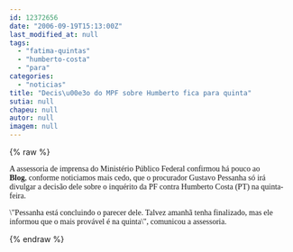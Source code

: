 ```yaml
---
id: 12372656
date: "2006-09-19T15:13:00Z"
last_modified_at: null
tags:
  - "fatima-quintas"
  - "humberto-costa"
  - "para"
categories:
  - "noticias"
title: "Decis\u00e3o do MPF sobre Humberto fica para quinta"
sutia: null
chapeu: null
autor: null
imagem: null
---
```

{% raw %}
<p><P><FONT face=Verdana>A assessoria de imprensa do Ministério Público Federal confirmou há pouco ao <STRONG>Blog</STRONG>,&nbsp;conforme noticiamos mais cedo,&nbsp;que o procurador Gustavo Pessanha só irá divulgar a decisão dele sobre o inquérito da PF contra Humberto Costa (PT) na quinta-feira.</FONT></P></p>
<p><P><FONT face=Verdana>\"Pessanha está concluindo o parecer dele. Talvez amanhã tenha finalizado, mas ele informou que o mais provável é na quinta\",&nbsp;comunicou a assessoria.</FONT></P> </p>
{% endraw %}